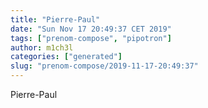 ```yaml
---
title: "Pierre-Paul"
date: "Sun Nov 17 20:49:37 CET 2019"
tags: ["prenom-compose", "pipotron"]
author: m1ch3l
categories: ["generated"]
slug: "prenom-compose/2019-11-17-20:49:37"
---
```


Pierre-Paul
